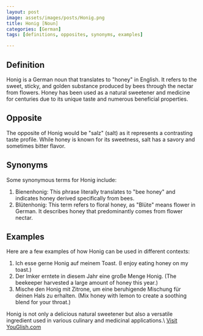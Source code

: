 ```yaml
---
layout: post
image: assets/images/posts/Honig.png
title: Honig [Noun]
categories: [German]
tags: [definitions, opposites, synonyms, examples]

---
```


## Definition
Honig is a German noun that translates to "honey" in English. It refers to the sweet, sticky, and golden substance produced by bees through the nectar from flowers. Honey has been used as a natural sweetener and medicine for centuries due to its unique taste and numerous beneficial properties.

## Opposite
The opposite of Honig would be "salz" (salt) as it represents a contrasting taste profile. While honey is known for its sweetness, salt has a savory and sometimes bitter flavor.

## Synonyms
Some synonymous terms for Honig include:

1. Bienenhonig: This phrase literally translates to "bee honey" and indicates honey derived specifically from bees.
2. Blütenhonig: This term refers to floral honey, as "Blüte" means flower in German. It describes honey that predominantly comes from flower nectar.

## Examples
Here are a few examples of how Honig can be used in different contexts:

1. Ich esse gerne Honig auf meinem Toast. (I enjoy eating honey on my toast.)
2. Der Imker erntete in diesem Jahr eine große Menge Honig. (The beekeeper harvested a large amount of honey this year.)
3. Mische den Honig mit Zitrone, um eine beruhigende Mischung für deinen Hals zu erhalten. (Mix honey with lemon to create a soothing blend for your throat.)

Honig is not only a delicious natural sweetener but also a versatile ingredient used in various culinary and medicinal applications.\ <a id="yg-widget-0" class="youglish-widget" data-query="Honig" data-lang="german" data-components="8412" data-auto-start="0" data-bkg-color="theme_light" data-title="How%20to%20pronounce%20Honig%20in%20German"  rel="nofollow" href="https://youglish.com">Visit YouGlish.com</a><script async src="https://youglish.com/public/emb/widget.js" charset="utf-8"></script>